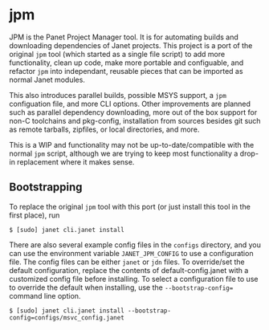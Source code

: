 # jpm

JPM is the Panet Project Manager tool. It is for automating builds and downloading
dependencies of Janet projects. This project is a port of the original `jpm` tool
(which started as a single file script) to add more functionality, clean up code, make
more portable and configuable, and
refactor `jpm` into independant, reusable pieces that can be imported as normal Janet modules.

This also introduces parallel builds, possible MSYS support, a `jpm` configuation file, and more
CLI options. Other improvements are planned such as parallel dependency downloading, more
out of the box support for non-C toolchains and pkg-config, installation from sources besides git
such as remote tarballs, zipfiles, or local directories, and more.

This is a WIP and functionality may not be up-to-date/compatible with the normal `jpm` script, although
we are trying to keep most functionality a drop-in replacement where it makes sense.

## Bootstrapping

To replace the original `jpm` tool with this port (or just install this tool in the first place), run

```
$ [sudo] janet cli.janet install
```

There are also several example config files in the `configs` directory, and you can use the environment
variable `JANET_JPM_CONFIG` to use a configuration file. The config files can be either `janet` or `jdn`
files. To override/set the default configuration, replace the contents of default-config.janet with a
customized config file before installing. To select a configuration file to use to override the default
when installing, use the `--bootstrap-config=` command line option.

```
$ [sudo] janet cli.janet install --bootstrap-config=configs/msvc_config.janet
```
